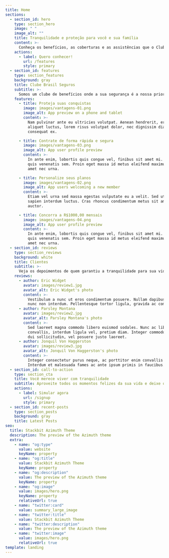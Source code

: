 ```yaml
---
title: Home
sections:
  - section_id: hero
    type: section_hero
    image: " "
    image_alt: ""
    title: Tranquilidade e proteção para você e sua família
    content: >-
      Conheça os benefícios, as coberturas e as assistências que o Clube Brasil Seguros oferece para você curtir o melhor da vida sem preocupações.
    actions:
      - label: Quero conhecer!
        url: /features
        style: primary
  - section_id: features
    type: section_features
    background: gray
    title: Clube Brasil Seguros
    subtitle: >-
      Somos um clube de benefícios onde a sua segurança é a nossa prioridade. Nossos parceiros são os melhores do mercado e disponibilizam planos personalizados para você e sua família.
    features:
      - title: Proteja suas conquistas
        image: images/vantagens-01.png
        image_alt: App preview on a phone and tablet
        content: >-
          Nam pulvinar ante eu ultricies volutpat. Aenean hendrerit, eros sed
          aliquet luctus, lorem risus volutpat dolor, nec dignissim diam neque
          consequat ex.

      - title: Contrate de forma rápida e segura
        image: images/vantagens-03.png
        image_alt: App user profile preview
        content: >-
          In ante enim, lobortis quis congue vel, finibus sit amet mi. Aenean
          quis venenatis sem. Proin eget massa id metus eleifend maximus sit
          amet nec urna.

      - title: Personalize seus planos
        image: images/vantagens-02.png
        image_alt: App users welcoming a new member
        content: >-
          Etiam vel urna sed massa egestas vulputate eu a velit. Sed ut nisl nec
          sapien interdum luctus. Cras rhoncus condimentum metus sit amet
          auctor.

      - title: Concorra a R$1000,00 mensais
        image: images/vantagens-04.png
        image_alt: App user profile preview
        content: >-
          In ante enim, lobortis quis congue vel, finibus sit amet mi. Aenean
          quis venenatis sem. Proin eget massa id metus eleifend maximus sit
          amet nec urna.
  - section_id: reviews
    type: section_reviews
    background: white
    title: Clientes
    subtitle: >-
      Veja os depoimentos de quem garantiu a tranquilidade para sua vida e ainda ganhou nosso sorteio mensal no valor de R$1.000,00!
    reviews:
      - author: Eric Widget
        avatar: images/review1.jpg
        avatar_alt: Eric Widget's photo
        content: >-
          Vestibulum a nunc ut eros condimentum posuere. Nullam dapibus quis
          nunc non interdum. Pellentesque tortor ligula, gravida ac commodo eu.
      - author: Parsley Montana
        avatar: images/review2.jpg
        avatar_alt: Parsley Montana's photo
        content: >-
          Sed laoreet magna commodo libero euismod sodales. Nunc ac libero
          convallis, interdum ligula vel, pretium diam. Integer commodo sem at
          dui sollicitudin, vel posuere justo laoreet.
      - author: Jonquil Von Haggerston
        avatar: images/review3.jpg
        avatar_alt: Jonquil Von Haggerston's photo
        content: >-
          Integer consectetur purus neque, ac porttitor enim convallis vitae.
          Interdum et malesuada fames ac ante ipsum primis in faucibus.
  - section_id: call-to-action
    type: section_cta
    title: Você merece viver com tranquilidade
    subtitle: Aproveite todos os momentos felizes da sua vida e deixe que cuidamos de suas preocupações. Faça uma cotação gratuita das diversas assistências que pensamos com cuidado para você!
    actions:
      - label: Simular agora
        url: /signup
        style: primary
  - section_id: recent-posts
    type: section_posts
    background: gray
    title: Latest Posts
seo:
  title: Stackbit Azimuth Theme
  description: The preview of the Azimuth theme
  extra:
    - name: "og:type"
      value: website
      keyName: property
    - name: "og:title"
      value: Stackbit Azimuth Theme
      keyName: property
    - name: "og:description"
      value: The preview of the Azimuth theme
      keyName: property
    - name: "og:image"
      value: images/hero.png
      keyName: property
      relativeUrl: true
    - name: "twitter:card"
      value: summary_large_image
    - name: "twitter:title"
      value: Stackbit Azimuth Theme
    - name: "twitter:description"
      value: The preview of the Azimuth theme
    - name: "twitter:image"
      value: images/hero.png
      relativeUrl: true
template: landing
---
```

